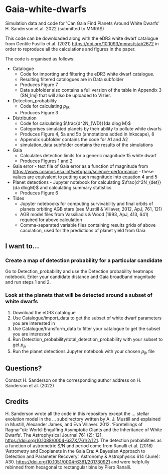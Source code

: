 # Gaia-white-dwarfs
Simulation data and code for 'Can Gaia Find Planets Around White Dwarfs' H. Sanderson et al. 2022 (submitted to MNRAS)

This code can be downloaded along with the eDR3 white dwarf catalogue from Gentile Fusillo et al. (2021) https://doi.org/10.1093/mnras/stab2672 in order to reproduce all the calculations and figures in the paper. 

The code is organised as follows:

+ Catalogue
  + Code for importing and filtering the eDR3 white dwarf catalogue. 
  + Resulting filtered catalogues are in Data subfolder
  + Produces Figure 7
  + Data subfolder also contains a full version of the table in Appendix 3 (SN_1mj) that will also be uploaded to Vizier.
+ Detection_probability
  + Code for calculating $p_{ljk}$
  + Produces Figure 3
+ Distribution
  + Code for calculating $\frac{d^2N_{WD}}{da dlog M}$
  + Categorises simulated planets by their ability to pollute white dwarfs
  + Produces Figure 4, 5a and 5b (annotations added in Inkscape), 8
  + Appendix subfolder contains the code for A1 and A2
  + simulation_data subfolder contains the results of the simulations
+ Gaia
  + Calculates detection limits for a generic magnitude 15 white dwarf
  + Produces Figures 1 and 2
+ Gaia error - text file of Gaia error as a function of magnitude from https://www.cosmos.esa.int/web/gaia/science-performance - these values are equivalent to putting each magnitude into equation 4 and 5
+ Planet detections - Jupyter notebook for calculating $\frac{d^2N_{det}}{da dlogM}$ and calculating summary statistics
  + Produces Figure 6
+ Tides
  + Jupyter notebooks for computing survivability and final orbits of planets orbiting AGB stars (see 
Mustill & Villaver, 2012, ApJ, 761, 121)
  + AGB model files from Vassiliadis & Wood (1993, ApJ, 413, 641) required for above calculation
  + Comma-separated variable files containing results grids of above caculation, used for the 
predictions of planet yield from Gaia

## I want to...

### Create a map of detection probability for a particular candidate
Go to Detection_probability and use the Detection probability heatmaps notebook. Enter your candidate distance and Gaia broadband magnitude and run steps 1 and 2.

### Look at the planets that will be detected around a subset of white dwarfs

1. Download the eDR3 catalogue
2. Use Catalogue/import_data to get the subset of white dwarf parameters you are interested in
3. Use Catalogue/transform_data to filter your catalogue to get the subset you are interested
4. Run Detection_probability/total_detection_probability with your subset to get $p_{jk}$
5. Run the planet detections Jupyter notebook with your chosen $p_{jk}$ file

## Questions?
Contact H. Sanderson on the corresponding author address on H. Sanderson et al. (2022)

## Credits
H. Sanderson wrote all the code in this repository except the ... stellar evolution model in the ... subdirectory written by A. J. Mustill and explained in Mustill, Alexander James, and Eva Villaver. 2012. ‘Foretellings of Ragnar\"ok: World-Engulfing Asymptotic Giants and the Inheritance of White Dwarfs’. The Astrophysical Journal 761 (2): 121. https://doi.org/10.1088/0004-637X/761/2/121.
The detection probabilities as a function of astrometric S/N and period come from Ranalli et al. (2018) ‘Astrometry and Exoplanets in the Gaia Era: A Bayesian Approach to Detection and Parameter Recovery’. Astronomy & Astrophysics 614 (June): A30. https://doi.org/10.1051/0004-6361/201730921 and were helpfully rebinned from hexagonal to rectangular bins by Piero Ranalli.

